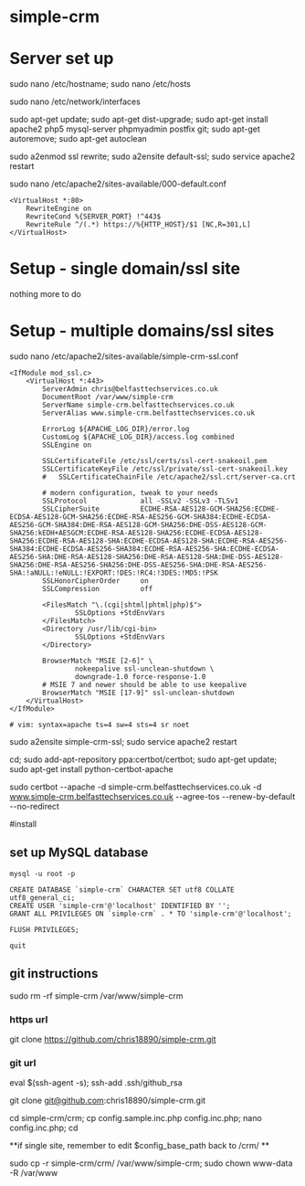 simple-crm
============

# Server set up

sudo nano /etc/hostname; sudo nano /etc/hosts

sudo nano /etc/network/interfaces

sudo apt-get update; sudo apt-get dist-upgrade; sudo apt-get install apache2 php5 mysql-server phpmyadmin postfix git; sudo apt-get autoremove; sudo apt-get autoclean

sudo a2enmod ssl rewrite; sudo a2ensite default-ssl; sudo service apache2 restart

sudo nano /etc/apache2/sites-available/000-default.conf

```
<VirtualHost *:80>
    RewriteEngine on
    RewriteCond %{SERVER_PORT} !^443$
    RewriteRule ^/(.*) https://%{HTTP_HOST}/$1 [NC,R=301,L]
</VirtualHost>
```

# Setup - single domain/ssl site

nothing more to do

# Setup - multiple domains/ssl sites

sudo nano /etc/apache2/sites-available/simple-crm-ssl.conf

```
<IfModule mod_ssl.c>
    <VirtualHost *:443>
        ServerAdmin chris@belfasttechservices.co.uk
        DocumentRoot /var/www/simple-crm
        ServerName simple-crm.belfasttechservices.co.uk
        ServerAlias www.simple-crm.belfasttechservices.co.uk
        
        ErrorLog ${APACHE_LOG_DIR}/error.log
        CustomLog ${APACHE_LOG_DIR}/access.log combined
        SSLEngine on
        
        SSLCertificateFile /etc/ssl/certs/ssl-cert-snakeoil.pem
        SSLCertificateKeyFile /etc/ssl/private/ssl-cert-snakeoil.key
        #   SSLCertificateChainFile /etc/apache2/ssl.crt/server-ca.crt
        
        # modern configuration, tweak to your needs
        SSLProtocol             all -SSLv2 -SSLv3 -TLSv1
        SSLCipherSuite          ECDHE-RSA-AES128-GCM-SHA256:ECDHE-ECDSA-AES128-GCM-SHA256:ECDHE-RSA-AES256-GCM-SHA384:ECDHE-ECDSA-AES256-GCM-SHA384:DHE-RSA-AES128-GCM-SHA256:DHE-DSS-AES128-GCM-SHA256:kEDH+AESGCM:ECDHE-RSA-AES128-SHA256:ECDHE-ECDSA-AES128-SHA256:ECDHE-RSA-AES128-SHA:ECDHE-ECDSA-AES128-SHA:ECDHE-RSA-AES256-SHA384:ECDHE-ECDSA-AES256-SHA384:ECDHE-RSA-AES256-SHA:ECDHE-ECDSA-AES256-SHA:DHE-RSA-AES128-SHA256:DHE-RSA-AES128-SHA:DHE-DSS-AES128-SHA256:DHE-RSA-AES256-SHA256:DHE-DSS-AES256-SHA:DHE-RSA-AES256-SHA:!aNULL:!eNULL:!EXPORT:!DES:!RC4:!3DES:!MD5:!PSK
        SSLHonorCipherOrder     on
        SSLCompression          off
        
        <FilesMatch "\.(cgi|shtml|phtml|php)$">
                SSLOptions +StdEnvVars
        </FilesMatch>
        <Directory /usr/lib/cgi-bin>
                SSLOptions +StdEnvVars
        </Directory>
        
        BrowserMatch "MSIE [2-6]" \
                nokeepalive ssl-unclean-shutdown \
                downgrade-1.0 force-response-1.0
        # MSIE 7 and newer should be able to use keepalive
        BrowserMatch "MSIE [17-9]" ssl-unclean-shutdown
    </VirtualHost>
</IfModule>

# vim: syntax=apache ts=4 sw=4 sts=4 sr noet

```

sudo a2ensite simple-crm-ssl; sudo service apache2 restart

cd; sudo add-apt-repository ppa:certbot/certbot; sudo apt-get update; sudo apt-get install python-certbot-apache

sudo certbot --apache -d simple-crm.belfasttechservices.co.uk -d www.simple-crm.belfasttechservices.co.uk --agree-tos --renew-by-default --no-redirect

#install

## set up MySQL database

```
mysql -u root -p

CREATE DATABASE `simple-crm` CHARACTER SET utf8 COLLATE utf8_general_ci;
CREATE USER 'simple-crm'@'localhost' IDENTIFIED BY '';
GRANT ALL PRIVILEGES ON `simple-crm` . * TO 'simple-crm'@'localhost';

FLUSH PRIVILEGES;

quit
```

## git instructions

sudo rm -rf simple-crm /var/www/simple-crm

### https url

git clone https://github.com/chris18890/simple-crm.git

### git url

eval $(ssh-agent -s); ssh-add .ssh/github_rsa

git clone git@github.com:chris18890/simple-crm.git

cd simple-crm/crm; cp config.sample.inc.php config.inc.php; nano config.inc.php; cd

**if single site, remember to edit $config_base_path back to /crm/ **

sudo cp -r simple-crm/crm/ /var/www/simple-crm; sudo chown www-data -R /var/www

